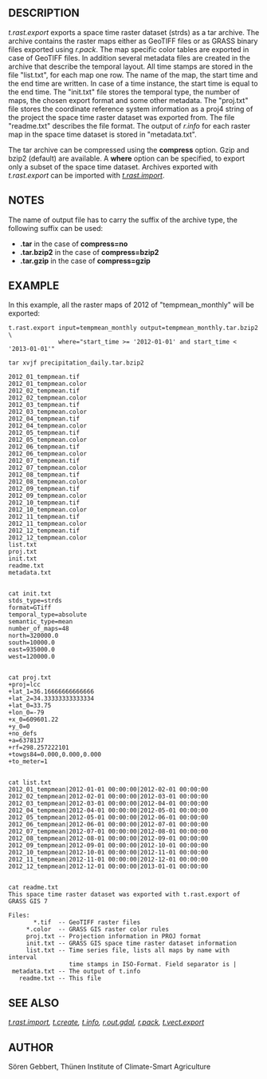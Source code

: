 ## DESCRIPTION

*t.rast.export* exports a space time raster dataset (strds) as a tar
archive. The archive contains the raster maps either as GeoTIFF files or
as GRASS binary files exported using *r.pack*. The map specific color
tables are exported in case of GeoTIFF files. In addition several
metadata files are created in the archive that describe the temporal
layout. All time stamps are stored in the file \"list.txt\", for each
map one row. The name of the map, the start time and the end time are
written. In case of a time instance, the start time is equal to the end
time. The \"init.txt\" file stores the temporal type, the number of
maps, the chosen export format and some other metadata. The \"proj.txt\"
file stores the coordinate reference system information as a proj4
string of the project the space time raster dataset was exported from.
The file \"readme.txt\" describes the file format. The output of
*r.info* for each raster map in the space time dataset is stored in
\"metadata.txt\".

The tar archive can be compressed using the **compress** option. Gzip
and bzip2 (default) are available. A **where** option can be specified,
to export only a subset of the space time dataset. Archives exported
with *t.rast.export* can be imported with
*[t.rast.import](t.vect.import.html)*.

## NOTES

The name of output file has to carry the suffix of the archive type, the
following suffix can be used:

-   **.tar** in the case of **compress=no**
-   **.tar.bzip2** in the case of **compress=bzip2**
-   **.tar.gzip** in the case of **compress=gzip**

## EXAMPLE

In this example, all the raster maps of 2012 of \"tempmean_monthly\"
will be exported:

```
t.rast.export input=tempmean_monthly output=tempmean_monthly.tar.bzip2 \
              where="start_time >= '2012-01-01' and start_time < '2013-01-01'"

tar xvjf precipitation_daily.tar.bzip2

2012_01_tempmean.tif
2012_01_tempmean.color
2012_02_tempmean.tif
2012_02_tempmean.color
2012_03_tempmean.tif
2012_03_tempmean.color
2012_04_tempmean.tif
2012_04_tempmean.color
2012_05_tempmean.tif
2012_05_tempmean.color
2012_06_tempmean.tif
2012_06_tempmean.color
2012_07_tempmean.tif
2012_07_tempmean.color
2012_08_tempmean.tif
2012_08_tempmean.color
2012_09_tempmean.tif
2012_09_tempmean.color
2012_10_tempmean.tif
2012_10_tempmean.color
2012_11_tempmean.tif
2012_11_tempmean.color
2012_12_tempmean.tif
2012_12_tempmean.color
list.txt
proj.txt
init.txt
readme.txt
metadata.txt


cat init.txt
stds_type=strds
format=GTiff
temporal_type=absolute
semantic_type=mean
number_of_maps=48
north=320000.0
south=10000.0
east=935000.0
west=120000.0


cat proj.txt
+proj=lcc
+lat_1=36.16666666666666
+lat_2=34.33333333333334
+lat_0=33.75
+lon_0=-79
+x_0=609601.22
+y_0=0
+no_defs
+a=6378137
+rf=298.257222101
+towgs84=0.000,0.000,0.000
+to_meter=1


cat list.txt
2012_01_tempmean|2012-01-01 00:00:00|2012-02-01 00:00:00
2012_02_tempmean|2012-02-01 00:00:00|2012-03-01 00:00:00
2012_03_tempmean|2012-03-01 00:00:00|2012-04-01 00:00:00
2012_04_tempmean|2012-04-01 00:00:00|2012-05-01 00:00:00
2012_05_tempmean|2012-05-01 00:00:00|2012-06-01 00:00:00
2012_06_tempmean|2012-06-01 00:00:00|2012-07-01 00:00:00
2012_07_tempmean|2012-07-01 00:00:00|2012-08-01 00:00:00
2012_08_tempmean|2012-08-01 00:00:00|2012-09-01 00:00:00
2012_09_tempmean|2012-09-01 00:00:00|2012-10-01 00:00:00
2012_10_tempmean|2012-10-01 00:00:00|2012-11-01 00:00:00
2012_11_tempmean|2012-11-01 00:00:00|2012-12-01 00:00:00
2012_12_tempmean|2012-12-01 00:00:00|2013-01-01 00:00:00


cat readme.txt
This space time raster dataset was exported with t.rast.export of GRASS GIS 7

Files:
       *.tif  -- GeoTIFF raster files
     *.color  -- GRASS GIS raster color rules
     proj.txt -- Projection information in PROJ format
     init.txt -- GRASS GIS space time raster dataset information
     list.txt -- Time series file, lists all maps by name with interval
                 time stamps in ISO-Format. Field separator is |
 metadata.txt -- The output of t.info
   readme.txt -- This file
```

## SEE ALSO

*[t.rast.import](t.rast.import.html), [t.create](t.create.html),
[t.info](t.info.html), [r.out.gdal](r.out.gdal.html),
[r.pack](r.pack.html), [t.vect.export](t.vect.export.html)*

## AUTHOR

Sören Gebbert, Thünen Institute of Climate-Smart Agriculture
